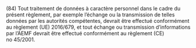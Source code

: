 (84) Tout traitement de données à caractère personnel dans le cadre du présent règlement, par exemple l’échange ou la transmission de telles données par les autorités compétentes, devrait être effectué conformément au règlement (UE) 2016/679, et tout échange ou transmission d’informations par l’AEMF devrait être effectué conformément au règlement (CE) no 45/2001.